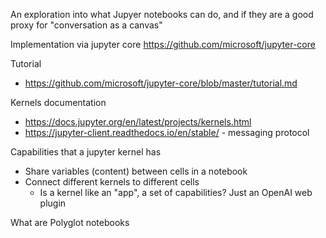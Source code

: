 An exploration into what Jupyer notebooks can do, and if they are a good proxy for "conversation as a canvas"

Implementation via jupyter core
https://github.com/microsoft/jupyter-core

Tutorial
- https://github.com/microsoft/jupyter-core/blob/master/tutorial.md

Kernels documentation
- https://docs.jupyter.org/en/latest/projects/kernels.html
- https://jupyter-client.readthedocs.io/en/stable/ - messaging protocol

Capabilities that a jupyter kernel has
- Share variables (content) between cells in a notebook
- Connect different kernels to different cells
  - Is a kernel like an "app", a set of capabilities? Just an OpenAI web plugin

What are Polyglot notebooks
